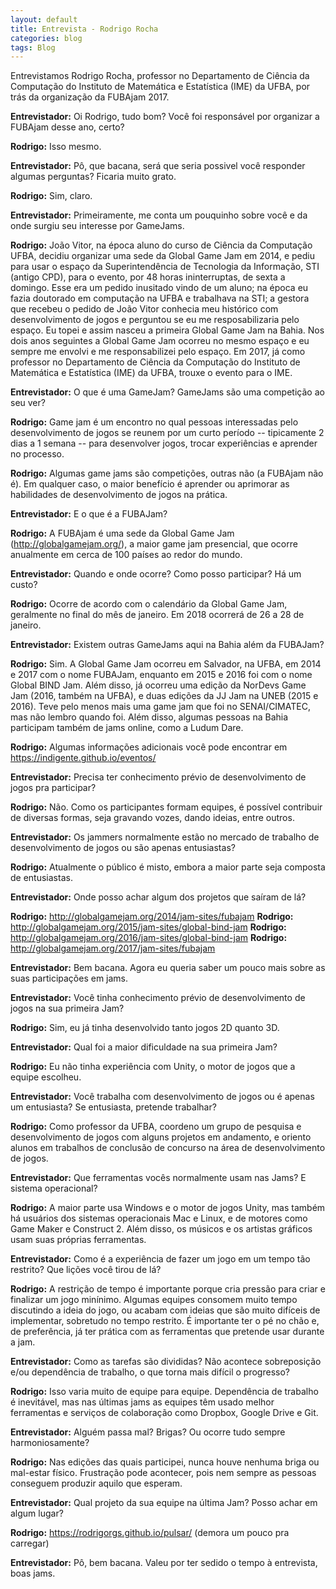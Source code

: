 ```yaml
---
layout: default
title: Entrevista - Rodrigo Rocha
categories: blog
tags: Blog
---
```


Entrevistamos Rodrigo Rocha, professor no Departamento de Ciência da Computação do Instituto de Matemática e Estatística (IME) da UFBA, por trás da organização da FUBAjam 2017.

**Entrevistador:** Oi Rodrigo, tudo bom? Você foi responsável por organizar a FUBAjam desse ano, certo?

**Rodrigo:** Isso mesmo.

**Entrevistador:** Pô, que bacana, será que seria possivel você responder algumas perguntas? Ficaria muito grato.

**Rodrigo:** Sim, claro.

**Entrevistador:** Primeiramente, me conta um pouquinho sobre você e da onde surgiu seu interesse por GameJams.

**Rodrigo:** João Vitor, na época aluno do curso de Ciência da Computação UFBA, decidiu organizar uma sede da Global Game Jam em 2014, e pediu para usar o espaço da Superintendência de Tecnologia da Informação, STI (antigo CPD), para o evento, por 48 horas ininterruptas, de sexta a domingo. Esse era um pedido inusitado vindo de um aluno; na época eu fazia doutorado em computação na UFBA e trabalhava na STI; a gestora que recebeu o pedido de João Vitor conhecia meu histórico com desenvolvimento de jogos e perguntou se eu me resposabilizaria pelo espaço. Eu topei e assim nasceu a primeira Global Game Jam na Bahia. Nos dois anos seguintes a Global Game Jam ocorreu no mesmo espaço e eu sempre me envolvi e me responsabilizei pelo espaço. Em 2017, já como professor no Departamento de Ciência da Computação do Instituto de Matemática e Estatística (IME) da UFBA, trouxe o evento para o IME.

**Entrevistador:** O que é uma GameJam? GameJams são uma competição ao seu ver?

**Rodrigo:** Game jam é um encontro no qual pessoas interessadas pelo desenvolvimento de jogos se reunem por um curto período -- tipicamente 2 dias a 1 semana -- para desenvolver jogos, trocar experiências e aprender no processo.

**Rodrigo:** Algumas game jams são competições, outras não (a FUBAjam não é). Em qualquer caso, o maior benefício é aprender ou aprimorar as habilidades de desenvolvimento de jogos na prática.

**Entrevistador:** E o que é a FUBAJam?

**Rodrigo:** A FUBAjam é uma sede da Global Game Jam (http://globalgamejam.org/), a maior game jam presencial, que ocorre anualmente em cerca de 100 países ao redor do mundo.

**Entrevistador:** Quando e onde ocorre? Como posso participar? Há um custo?

**Rodrigo:** Ocorre de acordo com o calendário da Global Game Jam, geralmente no final do mês de janeiro. Em 2018 ocorrerá de 26 a 28 de janeiro. 

**Entrevistador:** Existem outras GameJams aqui na Bahia além da FUBAJam?

**Rodrigo:** Sim. A Global Game Jam ocorreu em Salvador, na UFBA, em 2014 e 2017 com o nome FUBAJam, enquanto em 2015 e 2016 foi com o nome Global BIND Jam. Além disso, já ocorreu uma edição da NorDevs Game Jam (2016, também na UFBA), e duas edições da JJ Jam na UNEB (2015 e 2016). Teve pelo menos mais uma game jam que foi no SENAI/CIMATEC, mas não lembro quando foi. Além disso, algumas pessoas na Bahia participam também de jams online, como a Ludum Dare.

**Rodrigo:** Algumas informações adicionais você pode encontrar em https://indigente.github.io/eventos/

**Entrevistador:** Precisa ter conhecimento prévio de desenvolvimento de jogos pra participar?

**Rodrigo:** Não. Como os participantes formam equipes, é possível contribuir de diversas formas, seja gravando vozes, dando ideias, entre outros. 

**Entrevistador:** Os jammers normalmente estão no mercado de trabalho de desenvolvimento de jogos ou são apenas entusiastas?

**Rodrigo:** Atualmente o público é misto, embora a maior parte seja composta de entusiastas. 

**Entrevistador:** Onde posso achar algum dos projetos que saíram de lá?

**Rodrigo:** http://globalgamejam.org/2014/jam-sites/fubajam
**Rodrigo:** http://globalgamejam.org/2015/jam-sites/global-bind-jam
**Rodrigo:** http://globalgamejam.org/2016/jam-sites/global-bind-jam
**Rodrigo:** http://globalgamejam.org/2017/jam-sites/fubajam
 
**Entrevistador:** Bem bacana. Agora eu queria saber um pouco mais sobre as suas participações em jams.

**Entrevistador:** Você tinha conhecimento prévio de desenvolvimento de jogos na sua primeira Jam?

**Rodrigo:** Sim, eu já tinha desenvolvido tanto jogos 2D quanto 3D. 

**Entrevistador:** Qual foi a maior dificuldade na sua primeira Jam?

**Rodrigo:** Eu não tinha experiência com Unity, o motor de jogos que a equipe escolheu.

**Entrevistador:** Você trabalha com desenvolvimento de jogos ou é apenas um entusiasta? Se entusiasta, pretende trabalhar?

**Rodrigo:** Como professor da UFBA, coordeno um grupo de pesquisa e desenvolvimento de jogos com alguns projetos em andamento, e oriento alunos em trabalhos de conclusão de concurso na área de desenvolvimento de jogos. 

**Entrevistador:** Que ferramentas vocês normalmente usam nas Jams? E sistema operacional?

**Rodrigo:** A maior parte usa Windows e o motor de jogos Unity, mas também há usuários dos sistemas operacionais Mac e Linux, e de motores como Game Maker e Construct 2. Além disso, os músicos e os artistas gráficos usam suas próprias ferramentas.

**Entrevistador:** Como é a experiência de fazer um jogo em um tempo tão restrito? Que lições você tirou de lá?

**Rodrigo:** A restrição de tempo é importante porque cria pressão para criar e finalizar um jogo minínimo. Algumas equipes consomem muito tempo discutindo a ideia do jogo, ou acabam com ideias que são muito difíceis de implementar, sobretudo no tempo restrito. É importante ter o pé no chão e, de preferência, já ter prática com as ferramentas que pretende usar durante a jam.

**Entrevistador:** Como as tarefas são divididas? Não acontece sobreposição e/ou dependência de trabalho, o que torna mais difícil o progresso?

**Rodrigo:** Isso varia muito de equipe para equipe. Dependência de trabalho é inevitável, mas nas últimas jams as equipes têm usado melhor ferramentas e serviços de colaboração como Dropbox, Google Drive e Git. 

**Entrevistador:** Alguém passa mal? Brigas? Ou ocorre tudo sempre harmoniosamente?

**Rodrigo:** Nas edições das quais participei, nunca houve nenhuma briga ou mal-estar físico. Frustração pode acontecer, pois nem sempre as pessoas conseguem produzir aquilo que esperam.

**Entrevistador:** Qual projeto da sua equipe na última Jam? Posso achar em algum lugar?

**Rodrigo:** https://rodrigorgs.github.io/pulsar/ (demora um pouco pra carregar)

**Entrevistador:** Pô, bem bacana. Valeu por ter sedido o tempo à entrevista, boas jams.
